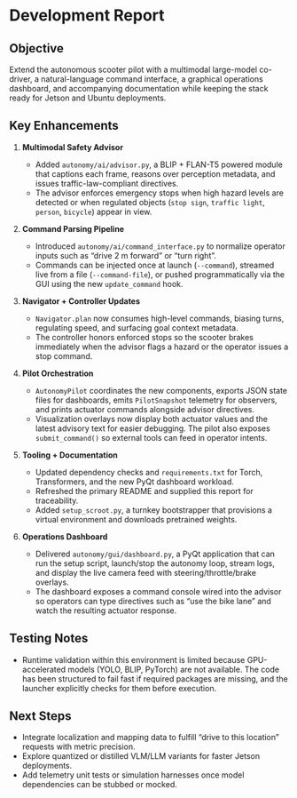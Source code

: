 # Development Report

## Objective
Extend the autonomous scooter pilot with a multimodal large-model co-driver, a natural-language command interface, a graphical operations dashboard, and accompanying documentation while keeping the stack ready for Jetson and Ubuntu deployments.

## Key Enhancements

1. **Multimodal Safety Advisor**
   - Added `autonomy/ai/advisor.py`, a BLIP + FLAN-T5 powered module that captions each frame, reasons over perception metadata, and issues traffic-law-compliant directives.
   - The advisor enforces emergency stops when high hazard levels are detected or when regulated objects (`stop sign`, `traffic light`, `person`, `bicycle`) appear in view.

2. **Command Parsing Pipeline**
   - Introduced `autonomy/ai/command_interface.py` to normalize operator inputs such as “drive 2 m forward” or “turn right”.
   - Commands can be injected once at launch (`--command`), streamed live from a file (`--command-file`), or pushed programmatically via the GUI using the new `update_command` hook.

3. **Navigator + Controller Updates**
   - `Navigator.plan` now consumes high-level commands, biasing turns, regulating speed, and surfacing goal context metadata.
   - The controller honors enforced stops so the scooter brakes immediately when the advisor flags a hazard or the operator issues a stop command.

4. **Pilot Orchestration**
   - `AutonomyPilot` coordinates the new components, exports JSON state files for dashboards, emits `PilotSnapshot` telemetry for observers, and prints actuator commands alongside advisor directives.
   - Visualization overlays now display both actuator values and the latest advisory text for easier debugging. The pilot also exposes `submit_command()` so external tools can feed in operator intents.

5. **Tooling + Documentation**
   - Updated dependency checks and `requirements.txt` for Torch, Transformers, and the new PyQt dashboard workload.
   - Refreshed the primary README and supplied this report for traceability.
   - Added `setup_scroot.py`, a turnkey bootstrapper that provisions a virtual environment and downloads pretrained weights.

6. **Operations Dashboard**
   - Delivered `autonomy/gui/dashboard.py`, a PyQt application that can run the setup script, launch/stop the autonomy loop, stream logs, and display the live camera feed with steering/throttle/brake overlays.
   - The dashboard exposes a command console wired into the advisor so operators can type directives such as “use the bike lane” and watch the resulting actuator response.

## Testing Notes

- Runtime validation within this environment is limited because GPU-accelerated models (YOLO, BLIP, PyTorch) are not available. The code has been structured to fail fast if required packages are missing, and the launcher explicitly checks for them before execution.

## Next Steps

- Integrate localization and mapping data to fulfill “drive to this location” requests with metric precision.
- Explore quantized or distilled VLM/LLM variants for faster Jetson deployments.
- Add telemetry unit tests or simulation harnesses once model dependencies can be stubbed or mocked.
